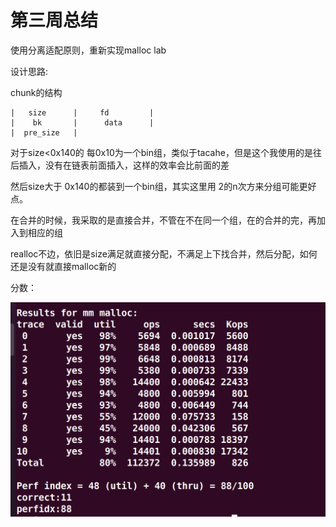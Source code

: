 # 第三周总结

使用分离适配原则，重新实现malloc lab



设计思路:

chunk的结构

```
|   size      |     fd         |
|    bk       |      data      |
|  pre_size   |
```

对于size<0x140的 每0x10为一个bin组，类似于tacahe，但是这个我使用的是往后插入，没有在链表前面插入，这样的效率会比前面的差

然后size大于 0x140的都装到一个bin组，其实这里用 2的n次方来分组可能更好点。

在合并的时候，我采取的是直接合并，不管在不在同一个组，在的合并的完，再加入到相应的组

realloc不边，依旧是size满足就直接分配，不满足上下找合并，然后分配，如何还是没有就直接malloc新的

分数：

![image-20210228173442032](https://github.com/leave-Devour/Skr_learn/blob/main/Fourth%20week/images/image-20210228173442032.png)

